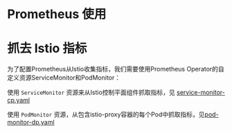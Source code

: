 # Prometheus 使用

# 抓去 Istio 指标

为了配置Prometheus从Istio收集指标，我们需要使用Prometheus Operator的自定义资源ServiceMonitor和PodMonitor：

使用 `ServiceMonitor` 资源来从Istio控制平面组件抓取指标，见 [service-monitor-cp.yaml](./service-monitor-cp.yaml)

使用 `PodMonitor` 资源，从包含istio-proxy容器的每个Pod中抓取指标，见[pod-monitor-dp.yaml](./pod-monitor-dp.yaml)